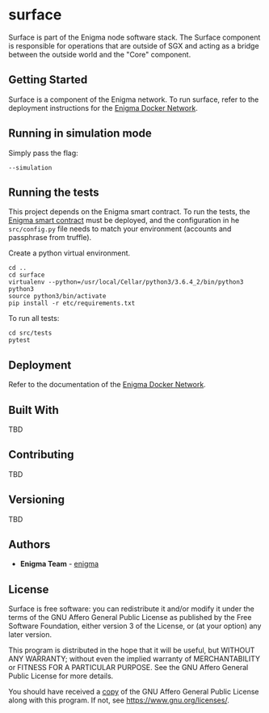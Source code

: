 # surface
Surface is part of the Enigma node software stack. The Surface component is responsible for operations that are outside of SGX and acting as a bridge between the outside world and the "Core" component.

## Getting Started

Surface is a component of the Enigma network. To run surface, refer to the deployment instructions for the [Enigma Docker Network](https://github.com/enigmampc/enigma-docker-network).

## Running in simulation mode 
Simply pass the flag: 

```
--simulation
```

## Running the tests

This project depends on the Enigma smart contract. To run the tests, the 
[Enigma smart contract](https://github.com/enigmampc/enigma-contract) must be deployed, and the configuration in he ``src/config.py`` file needs to match your environment (accounts and passphrase from truffle).

Create a python virtual environment.
```
cd ..
cd surface
virtualenv --python=/usr/local/Cellar/python3/3.6.4_2/bin/python3 python3
source python3/bin/activate
pip install -r etc/requirements.txt
```

To run all tests:

```
cd src/tests
pytest
```

## Deployment

Refer to the documentation of the [Enigma Docker Network](https://github.com/enigmampc/enigma-docker-network).

## Built With

TBD

## Contributing

TBD 

## Versioning

TBD 

## Authors

* **Enigma Team** - [enigma](https://enigma.co/)

## License

Surface is free software: you can redistribute it and/or modify it under the terms of the GNU Affero General Public License as published by
the Free Software Foundation, either version 3 of the License, or (at your option) any later version.

This program is distributed in the hope that it will be useful, but WITHOUT ANY WARRANTY; without even the implied warranty of MERCHANTABILITY or FITNESS FOR A PARTICULAR PURPOSE.  See the GNU Affero General Public License for more details.

You should have received a [copy](LICENSE) of the GNU Affero General Public License along with this program.  If not, see <https://www.gnu.org/licenses/>.
